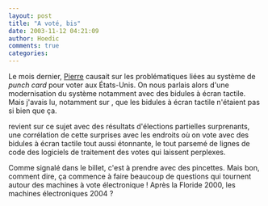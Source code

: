 ```yaml
---
layout: post
title: "A voté, bis"
date: 2003-11-12 04:21:09
author: Hoedic
comments: true
categories: 
---
```



Le mois dernier, <a href="http://www.pierrecarion.com/blog/archives/2003/10/082118.html" title="A voté">Pierre</a> causait sur les problématiques liées au système de *punch card* pour voter aux États-Unis. On nous parlais alors d'une modernisation du système notamment avec des bidules à écran tactile. Mais j'avais lu, notamment sur , que les bidules à écran tactile n'étaient pas si bien que ça.

 revient sur ce sujet avec des résultats d'élections partielles surprenants, une corrélation de cette surprises avec les endroits où on vote avec des bidules à écran tactile tout aussi étonnante, le tout parsemé de lignes de code des logiciels de traitement des votes qui laissent perplexes.

Comme signalé dans le billet, c'est à prendre avec des pincettes. Mais bon, comment dire, ça commence à faire beaucoup de questions qui tournent autour des machines à vote électronique ! Après la Floride 2000, les machines électroniques 2004 ?